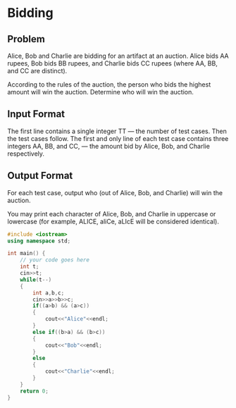 # Bidding
## Problem
Alice, Bob and Charlie are bidding for an artifact at an auction.
Alice bids AA rupees, Bob bids BB rupees, and Charlie bids CC rupees (where AA, BB, and CC are distinct).

According to the rules of the auction, the person who bids the highest amount will win the auction.
Determine who will win the auction.

## Input Format
The first line contains a single integer TT — the number of test cases. Then the test cases follow.
The first and only line of each test case contains three integers AA, BB, and CC, — the amount bid by Alice, Bob, and Charlie respectively.
## Output Format
For each test case, output who (out of Alice, Bob, and Charlie) will win the auction.

You may print each character of Alice, Bob, and Charlie in uppercase or lowercase (for example, ALICE, aliCe, aLIcE will be considered identical).
```cpp
#include <iostream>
using namespace std;

int main() {
	// your code goes here
	int t;
	cin>>t;
	while(t--)
	{
	    int a,b,c;
	    cin>>a>>b>>c;
	    if((a>b) && (a>c))
	    {
	        cout<<"Alice"<<endl;
	    }
	    else if((b>a) && (b>c))
	    {
	        cout<<"Bob"<<endl;
	    }
	    else
	    {
	        cout<<"Charlie"<<endl;
	    }
	}
	return 0;
}
```